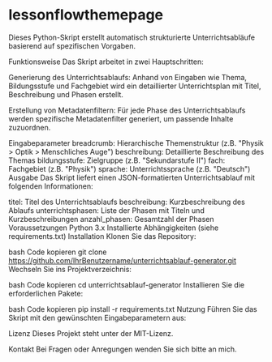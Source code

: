 # lessonflowthemepage
Dieses Python-Skript erstellt automatisch strukturierte Unterrichtsabläufe basierend auf spezifischen Vorgaben.

Funktionsweise
Das Skript arbeitet in zwei Hauptschritten:

Generierung des Unterrichtsablaufs: Anhand von Eingaben wie Thema, Bildungsstufe und Fachgebiet wird ein detaillierter Unterrichtsplan mit Titel, Beschreibung und Phasen erstellt.

Erstellung von Metadatenfiltern: Für jede Phase des Unterrichtsablaufs werden spezifische Metadatenfilter generiert, um passende Inhalte zuzuordnen.

Eingabeparameter
breadcrumb: Hierarchische Themenstruktur (z.B. "Physik > Optik > Menschliches Auge")
beschreibung: Detaillierte Beschreibung des Themas
bildungsstufe: Zielgruppe (z.B. "Sekundarstufe II")
fach: Fachgebiet (z.B. "Physik")
sprache: Unterrichtssprache (z.B. "Deutsch")
Ausgabe
Das Skript liefert einen JSON-formatierten Unterrichtsablauf mit folgenden Informationen:

titel: Titel des Unterrichtsablaufs
beschreibung: Kurzbeschreibung des Ablaufs
unterrichtsphasen: Liste der Phasen mit Titeln und Kurzbeschreibungen
anzahl_phasen: Gesamtzahl der Phasen
Voraussetzungen
Python 3.x
Installierte Abhängigkeiten (siehe requirements.txt)
Installation
Klonen Sie das Repository:

bash
Code kopieren
git clone https://github.com/IhrBenutzername/unterrichtsablauf-generator.git
Wechseln Sie ins Projektverzeichnis:

bash
Code kopieren
cd unterrichtsablauf-generator
Installieren Sie die erforderlichen Pakete:

bash
Code kopieren
pip install -r requirements.txt
Nutzung
Führen Sie das Skript mit den gewünschten Eingabeparametern aus:

Lizenz
Dieses Projekt steht unter der MIT-Lizenz.

Kontakt
Bei Fragen oder Anregungen wenden Sie sich bitte an mich.

